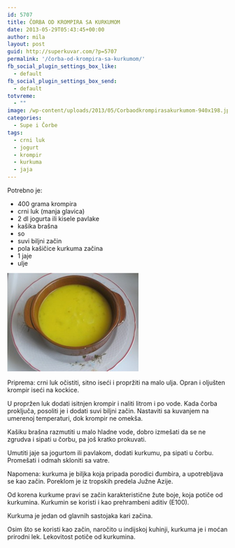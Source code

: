 ```yaml
---
id: 5707
title: ČORBA OD KROMPIRA SA KURKUMOM
date: 2013-05-29T05:43:45+00:00
author: mila
layout: post
guid: http://superkuvar.com/?p=5707
permalink: '/čorba-od-krompira-sa-kurkumom/'
fb_social_plugin_settings_box_like:
  - default
fb_social_plugin_settings_box_send:
  - default
totvreme:
  - ""
image: /wp-content/uploads/2013/05/Corbaodkrompirasakurkumom-940x198.jpg
categories:
  - Supe i Čorbe
tags:
  - crni luk
  - jogurt
  - krompir
  - kurkuma
  - jaja
---
```

Potrebno je:

  * 400 grama krompira
  * crni luk (manja glavica)
  * 2 dl jogurta ili kisele pavlake
  * kašika brašna
  * so
  * suvi biljni začin
  * pola kašičice kurkuma začina
  * 1 jaje
  * ulje

<img class="alignnone size-medium wp-image-5708" src="/wp-content/uploads/2013/05/Corbaodkrompirasakurkumom-300x225.jpg" alt="Corbaodkrompirasakurkumom" width="300" height="225" /> 

Priprema: crni luk očistiti, sitno iseći i propržiti na malo ulja. Opran i oljušten krompir iseći na kockice.

U propržen luk dodati isitnjen krompir i naliti litrom i po vode. Kada čorba proključa, posoliti je i dodati suvi biljni začin. Nastaviti sa kuvanjem na umerenoj temperaturi, dok krompir ne omekša.

Kašiku brašna razmutiti u malo hladne vode, dobro izmešati da se ne zgrudva i sipati u čorbu, pa još kratko prokuvati.

Umutiti jaje sa jogurtom ili pavlakom, dodati kurkumu, pa sipati u čorbu. Promešati i odmah skloniti sa vatre.

Napomena: kurkuma je biljka koja pripada porodici đumbira, a upotrebljava se kao začin. Poreklom je iz tropskih predela Južne Azije.

Od korena kurkume pravi se začin karakteristične žute boje, koja potiče od kurkumina. Kurkumin se koristi i kao prehrambeni aditiv (E100).

Kurkuma je jedan od glavnih sastojaka kari začina.

Osim što se koristi kao začin, naročito u indijskoj kuhinji, kurkuma je i moćan prirodni lek. Lekovitost potiče od kurkumina.
